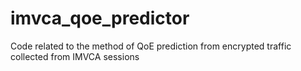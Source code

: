 # imvca_qoe_predictor
Code related to the method of QoE prediction from encrypted traffic collected from IMVCA sessions
